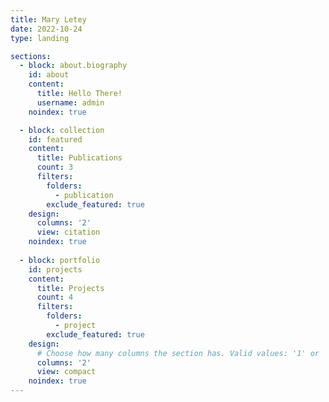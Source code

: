 ```yaml
---
title: Mary Letey
date: 2022-10-24
type: landing

sections:
  - block: about.biography
    id: about
    content:
      title: Hello There!
      username: admin
    noindex: true

  - block: collection
    id: featured
    content:
      title: Publications
      count: 3
      filters:
        folders:
          - publication
        exclude_featured: true
    design:
      columns: '2'
      view: citation
    noindex: true
      
  - block: portfolio
    id: projects
    content:
      title: Projects
      count: 4
      filters:
        folders:
          - project
        exclude_featured: true
    design:
      # Choose how many columns the section has. Valid values: '1' or '2'.
      columns: '2'
      view: compact
    noindex: true
---
```

